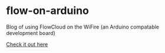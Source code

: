 # flow-on-arduino
Blog of using FlowCloud on the WiFire (an Arduino compatable development board)

[Check it out here](http://flowcloud.github.io/flow-on-arduino/)
